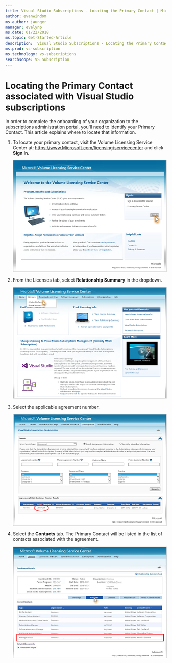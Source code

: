```yaml
---
title: Visual Studio Subscriptions - Locating the Primary Contact | Microsoft Docs
author: evanwindom
ms.author: jaunger
manager: evelynp
ms.date: 01/22/2018
ms.topic: Get-Started-Article
description:  Visual Studio Subscriptions - Locating the Primary Contact 
ms.prod: vs-subscription
ms.technology: vs-subscriptions
searchscope: VS Subscription
---
```


# Locating the Primary Contact associated with Visual Studio subscriptions

In order to complete the onboarding of your organization to the subscriptions administration portal, you'll need to identify your Primary Contact.  This article explains where to locate that information.

1. To locate your primary contact, visit the Volume Licensing Service Center at: https://www.Microsoft.com/licensing/servicecenter and click **Sign In**.

    <img alt="Sign in to VLSC" src="_img/locate-primary-contact/vlsc-sign-in.png" style="border: 1px solid #CCCCCC" />

2. From the Licenses tab, select **Relationship Summary** in the dropdown.

    <img alt="Choose relationship" src="_img/locate-primary-contact/vlsc-relationship.png" style="border: 1px solid #CCCCCC" />

3. Select the applicable agreement number. 

    <img alt="Choose Agreement" src="_img/locate-primary-contact/vlsc-agreement.png" style="border: 1px solid #CCCCCC" />

4. Select the **Contacts** tab.  The Primary Contact will be listed in the list of contacts associated with the agreement. 

    <img alt="Choose Contacts" src="_img/locate-primary-contact/vlsc-contacts.png" style="border: 1px solid #CCCCCC" />

